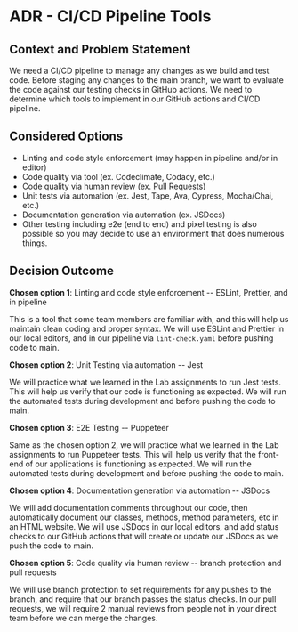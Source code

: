 # ADR - CI/CD Pipeline Tools

## Context and Problem Statement

We need a CI/CD pipeline to manage any changes as we build and test code. Before staging any changes to the main branch, we want to evaluate the code against our testing checks in GitHub actions. 
We need to determine which tools to implement in our GitHub actions and CI/CD pipeline.

## Considered Options

* Linting and code style enforcement (may happen in pipeline and/or in editor)
* Code quality via tool  (ex. Codeclimate, Codacy, etc.)
* Code quality via human review (ex. Pull Requests)
* Unit tests via automation (ex. Jest, Tape, Ava, Cypress, Mocha/Chai, etc.)
* Documentation generation via automation (ex. JSDocs)
* Other testing including e2e (end to end) and pixel testing is also possible so you may decide to use an environment that does numerous things.

## Decision Outcome

**Chosen option 1**: Linting and code style enforcement -- ESLint, Prettier, and in pipeline

This is a tool that some team members are familiar with, and this will help us maintain clean coding and proper syntax. 
We will use ESLint and Prettier in our local editors, and in our pipeline via `lint-check.yaml` before pushing code to main.

**Chosen option 2**: Unit Testing via automation -- Jest

We will practice what we learned in the Lab assignments to run Jest tests. This will help us verify that our code is functioning as expected. 
We will run the automated tests during development and before pushing the code to main.

**Chosen option 3**: E2E Testing -- Puppeteer

Same as the chosen option 2, we will practice what we learned in the Lab assignments to run Puppeteer tests. This will help us verify that the front-end of our applications is functioning as expected. 
We will run the automated tests during development and before pushing the code to main.

**Chosen option 4**: Documentation generation via automation -- JSDocs

We will add documentation comments throughout our code, then automatically document our classes, methods, method parameters, etc in an HTML website. 
We will use JSDocs in our local editors, and add status checks to our GitHub actions that will create or update our JSDocs as we push the code to main.

**Chosen option 5**: Code quality via human review -- branch protection and pull requests

We will use branch protection to set requirements for any pushes to the branch, and require that our branch passes the status checks. 
In our pull requests, we will require 2 manual reviews from people not in your direct team before we can merge the changes.
